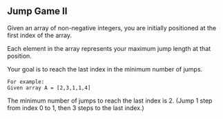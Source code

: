 ## Jump Game II

Given an array of non-negative integers, you are initially positioned at the first index of the array.

Each element in the array represents your maximum jump length at that position.

Your goal is to reach the last index in the minimum number of jumps.

```
For example:
Given array A = [2,3,1,1,4]
```

The minimum number of jumps to reach the last index is 2. (Jump 1 step from index 0 to 1, then 3 steps to the last index.)

